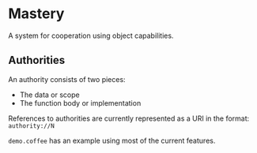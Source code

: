 # Mastery

A system for cooperation using object capabilities.

## Authorities

An authority consists of two pieces:

 * The data or scope
 * The function body or implementation

References to authorities are currently represented as a URI in the format: `authority://N`

`demo.coffee` has an example using most of the current features.
